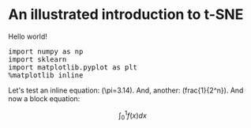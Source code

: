 # An illustrated introduction to t-SNE

Hello world!

<pre data-code-language="python"
     data-executable="true"
     data-type="programlisting">
import numpy as np
import sklearn
import matplotlib.pyplot as plt
%matplotlib inline
</pre>

Let's test an inline equation: <span class="math-tex" data-type="tex">\(\pi=3.14\)</span>. And, another: <span data-type="tex">\(frac{1}{2^n}\)</span>.  And now a block equation:

<span class="math-tex" data-type="tex">$$\int_0^1 f(x)dx$$</span>
